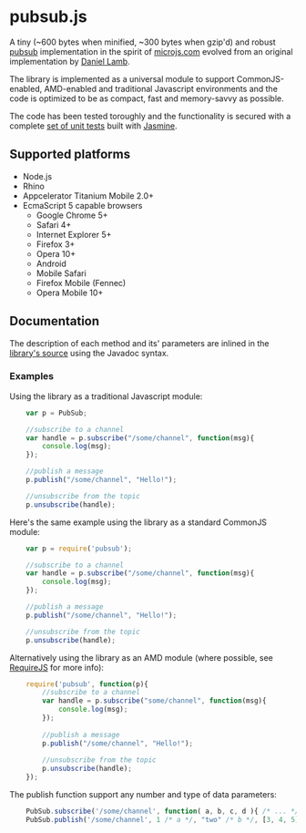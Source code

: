 pubsub.js
=========

A tiny (~600 bytes when minified, ~300 bytes when gzip'd) and robust
[pubsub](http://en.wikipedia.org/wiki/Publish%E2%80%93subscribe_pattern)
implementation in the spirit of [microjs.com](http://www.microjs.com) evolved
from an original implementation by [Daniel Lamb](http://daniellmb.com).

The library is implemented as a universal module to support CommonJS-enabled, AMD-enabled and
traditional Javascript environments and the code is optimized to be as compact,
fast and memory-savvy as possible.

The code has been tested toroughly and the functionality is secured with a
complete [set of unit tests](https://github.com/federico-lox/pubsub.js/tree/master/spec)
built with [Jasmine](http://pivotal.github.com/jasmine/).

Supported platforms
-------------------
*	Node.js
*	Rhino
*	Appcelerator Titanium Mobile 2.0+
*	EcmaScript 5 capable browsers
	*	Google Chrome 5+
	*	Safari 4+
	*	Internet Explorer 5+
	*	Firefox 3+
	*	Opera 10+
	*	Android
	*	Mobile Safari
	*	Firefox Mobile (Fennec)
	*	Opera Mobile 10+

Documentation
------------- 
The description of each method and its' parameters are inlined in the [library's
source](https://github.com/federico-lox/pubsub.js/blob/master/src/pubsub.js) using
the Javadoc syntax.

### Examples ###
Using the library as a traditional Javascript module:

```javascript
	var p = PubSub;

	//subscribe to a channel
	var handle = p.subscribe("/some/channel", function(msg){
		console.log(msg);
	});

	//publish a message
	p.publish("/some/channel", "Hello!");

	//unsubscribe from the topic
	p.unsubscribe(handle);
```

Here's the same example using the library as a standard CommonJS module:

```javascript
	var p = require('pubsub');

	//subscribe to a channel
	var handle = p.subscribe("/some/channel", function(msg){
		console.log(msg);
	});

	//publish a message
	p.publish("/some/channel", "Hello!");

	//unsubscribe from the topic
	p.unsubscribe(handle);
```

Alternatively using the library as an AMD module (where possible, see
[RequireJS](http://requirejs.org/) for more info):

```javascript
	require('pubsub', function(p){
		//subscribe to a channel
		var handle = p.subscribe("some/channel", function(msg){
			console.log(msg);
		});
	
		//publish a message
		p.publish("/some/channel", "Hello!");
	
		//unsubscribe from the topic
		p.unsubscribe(handle);
	});
```

The publish function support any number and type of data parameters:

```javascript
	PubSub.subscribe('/some/channel', function( a, b, c, d ){ /* ... */ });
	PubSub.publish('/some/channel', 1 /* a */, "two" /* b */, [3, 4, 5] /* c */, {total: 15} /* d */);
```

